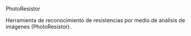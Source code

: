 PhotoResistor

Herramienta de reconocimiento de resistencias por medio de análisis de imágenes (PhotoResistor).
